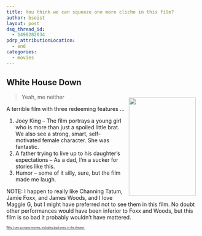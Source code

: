```yaml
---
title: You think we can squeeze one more cliche in this film?
author: bsoist
layout: post
dsq_thread_id:
  - 1498282034
pdrp_attributionLocation:
  - end
categories:
  - movies
---
```

## White House Down

<div style="float:right;padding:10px;">
  <a href="http://www.amazon.com/gp/product/B00A2H9PLG/ref=as_li_ss_il?ie=UTF8&#038;camp=1789&#038;creative=390957&#038;creativeASIN=B00A2H9PLG&#038;linkCode=as2&#038;tag=weifyoasme-20"><img width="174.5" height="255.5" border="0" src="http://ws-na.amazon-adsystem.com/widgets/q?_encoding=UTF8&#038;ASIN=B00A2H9PLG&#038;Format=_SX500_&#038;ID=AsinImage&#038;MarketPlace=US&#038;ServiceVersion=20070822&#038;WS=1&#038;tag=weifyoasme-20" /></a><img src="http://ir-na.amazon-adsystem.com/e/ir?t=weifyoasme-20&#038;l=as2&#038;o=1&#038;a=B00A2H9PLG" width="1" height="1" border="0" alt="" style="border:none !important; margin:0px !important;" />
</div>

> Yeah, me neither

A terrible film with three redeeming features &#8230;

  1. Joey King &#8211; The film portrays a young girl who is more than just a spoiled little brat. We also see a strong, smart, self-motivated female character. She was fantastic.
  2. A father trying to live up to his daughter&#8217;s expectations &#8211; As a dad, I&#8217;m a sucker for stories like this.
  3. Humor &#8211; some of it silly, sure, but the film made me laugh.

NOTE: I happen to really like Channing Tatum, Jamie Foxx, and James Woods, and I love Maggie G, but I might have preferred not to see them in this film. No doubt other performances would have been inferior to Foxx and Woods, but this film is so bad it probably wouldn&#8217;t have mattered.

<p style="font-size:0.5em;">
  <a href="http://whsjr.soistmann.com/oped/movie-pass/">Why I see so many movies, including bad ones, in the theater.</a>
</p>

<div style="clear:both;">
  &nbsp;
</div>

<img style="opacity: 0;position: absolute;top:0; left:0" src="http://ws-na.amazon-adsystem.com/widgets/q?_encoding=UTF8&#038;ASIN=B00A2H9PLG&#038;Format=_PA6,5,5,8,SX500_&#038;ID=AsinImage&#038;MarketPlace=US&#038;ServiceVersion=20070822&#038;WS=1&#038;tag=weifyoasme-20" />
